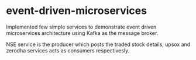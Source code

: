 # event-driven-microservices
Implemented few simple services to demonstrate event driven microservices architecture using Kafka as the message broker.

NSE service is the producer which posts the traded stock details, upsox and zerodha services acts as consumers respectivesly.
